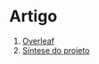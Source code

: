 # Artigo

1. [Overleaf](https://www.overleaf.com/read/sfrfvdhgmkrm)
2. [Síntese do projeto](sumario.md)